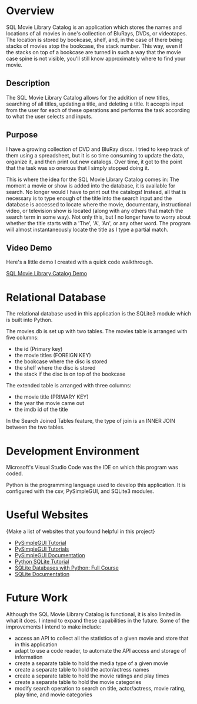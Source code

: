 # Overview

SQL Movie Library Catalog is an application which stores the names and locations of all movies in one's collection of BluRays, DVDs, or videotapes. The location is stored by bookcase, shelf, and, in the case of there being stacks of movies atop the bookcase, the stack number. This way, even if the stacks on top of a bookcase are turned in such a way that the movie case spine is not visible, you'll still know approximately where to find your movie.

## Description
The SQL Movie Library Catalog allows for the addition of new titles, searching of all titles, updating a title, and deleting a title. It accepts input from the user for each of these operations and performs the task according to what the user selects and inputs.

## Purpose
I have a growing collection of DVD and BluRay discs. I tried to keep track of them using a spreadsheet, but it is so time consuming to update the data, organize it, and then print out new catalogs. Over time, it got to the point that the task was so onerous that I simply stopped doing it. 

This is where the idea for the SQL Movie Library Catalog comes in: The moment a movie or show is added into the database, it is available for search. No longer would I have to print out the catalogs! Instead, all that is necessary is to type enough of the title into the search input and the database is accessed to locate where the movie, documentary, instructional video, or television show is located (along with any others that match the search term in some way). Not only this, but I no longer have to worry about whether the title starts with a 'The', 'A', 'An', or any other word. The program will almost instantaneously locate the title as I type a partial match.

## Video Demo
Here's a little demo I created with a quick code walkthrough.

[SQL Movie Library Catalog Demo](https://youtu.be/kRinV_kvI04)

# Relational Database

The relational database used in this application is the SQLite3 module which is built into Python.

The movies.db is set up with two tables. The movies table is arranged with five columns:
- the id (Primary key)
- the movie titles (FOREIGN KEY)
- the bookcase where the disc is stored
- the shelf where the disc is stored
- the stack if the disc is on top of the bookcase

The extended table is arranged with three columns:
- the movie title (PRIMARY KEY)
- the year the movie came out
- the imdb id of the title

In the Search Joined Tables feature, the type of join is an INNER JOIN between the two tables.

# Development Environment

Microsoft's Visual Studio Code was the IDE on which this program was coded.

Python is the programming language used to develop this application. It is configured with the csv, PySimpleGUI, and SQLite3 modules.

# Useful Websites

{Make a list of websites that you found helpful in this project}

- [PySimpleGUI Tutorial](https://www.youtube.com/watch?v=LzCfNanQ_9c)
- [PySimpleGUI Tutorials](https://www.youtube.com/playlist?list=PL1A5nGiCuucueLRBA0VKHIjYTYipHqzcZ)
- [PySimpleGUI Documentation](https://www.pysimplegui.org/en/latest/)
- [Python SQLite Tutorial](https://www.youtube.com/watch?v=pd-0G0MigUA)
- [SQLite Databases with Python: Full Course](https://www.youtube.com/watch?v=byHcYRpMgI4)
- [SQLite Documentation](https://docs.python.org/3/library/sqlite3.html)

# Future Work

Although the SQL Movie Library Catalog is functional, it is also limited in what it does. I intend to expand these capabilities in the future. Some of the improvements I intend to make include:

- access an API to collect all the statistics of a given movie and store that in this application
- adapt to use a code reader, to automate the API access and storage of information
- create a separate table to hold the media type of a given movie
- create a separate table to hold the actor/actress names 
- create a separate table to hold the movie ratings and play times
- create a separate table to hold the movie categories
- modify search operation to search on title, actor/actress, movie rating, play time, and movie categories
